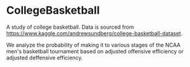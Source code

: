 # CollegeBasketball
A study of college basketball.  Data is sourced from https://www.kaggle.com/andrewsundberg/college-basketball-dataset.

We analyze the probability of making it to various stages of the NCAA men's basketball tournament based on adjusted offensive efficiency or adjusted deffensive efficiency.
